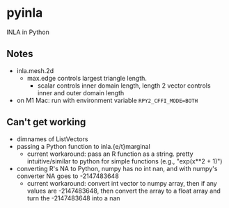 # pyinla

INLA in Python

## Notes

- inla.mesh.2d
  - max.edge controls largest triangle length.
    - scalar controls inner domain length, length 2 vector controls inner and outer domain length
- on M1 Mac: run with environment variable `RPY2_CFFI_MODE=BOTH`

## Can't get working

- dimnames of ListVectors
- passing a Python function to inla.{e/t}marginal
  - current workaround: pass an R function as a string. pretty intuitive/similar to python for simple functions (e.g., "exp(x\*\*2 + 1)")
- converting R's NA to Python, numpy has no int nan, and with numpy's converter NA goes to -2147483648
  - current workaround: convert int vector to numpy array, then if any values are -2147483648, then convert the array to a float array and turn the -2147483648 into a nan

